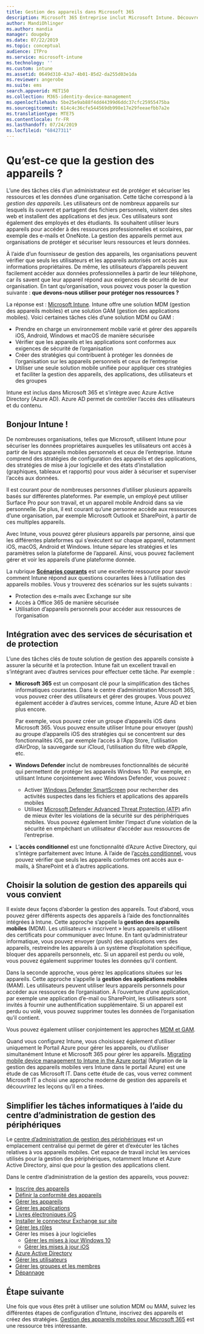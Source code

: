 ```yaml
---
title: Gestion des appareils dans Microsoft 365
description: Microsoft 365 Entreprise inclut Microsoft Intune. Découvrez comment Intune permet la gestion des appareils mobiles et la gestion des applications mobiles de votre organisation. Lisez les scénarios courants et utilisez Intune pour déployer Microsoft 365 dans votre environnement.
author: MandiOhlinger
ms.author: mandia
manager: dougeby
ms.date: 07/22/2019
ms.topic: conceptual
audience: ITPro
ms.service: microsoft-intune
ms.technology: ''
ms.custom: intune
ms.assetid: 0649d310-43a7-4b01-85d2-da255d03e1da
ms.reviewer: angerobe
ms.suite: ems
search.appverid: MET150
ms.collection: M365-identity-device-management
ms.openlocfilehash: 5be25e9ab88f4dd44399d6ddc37cfc25955475ba
ms.sourcegitcommit: 614c4c36cfe544569db998e17e29feeaefbb7a2e
ms.translationtype: MTE75
ms.contentlocale: fr-FR
ms.lasthandoff: 07/24/2019
ms.locfileid: "68427311"
---
```

# <a name="what-is-device-management"></a>Qu’est-ce que la gestion des appareils ? 

L’une des tâches clés d’un administrateur est de protéger et sécuriser les ressources et les données d’une organisation. Cette tâche correspond à la *gestion des appareils*. Les utilisateurs ont de nombreux appareils sur lesquels ils ouvrent et partagent des fichiers personnels, visitent des sites web et installent des applications et des jeux. Ces utilisateurs sont également des employés et des étudiants. Ils souhaitent utiliser leurs appareils pour accéder à des ressources professionnelles et scolaires, par exemple des e-mails et OneNote. La gestion des appareils permet aux organisations de protéger et sécuriser leurs ressources et leurs données. 

À l’aide d’un fournisseur de gestion des appareils, les organisations peuvent vérifier que seuls les utilisateurs et les appareils autorisés ont accès aux informations propriétaires. De même, les utilisateurs d’appareils peuvent facilement accéder aux données professionnelles à partir de leur téléphone, car ils savent que leur appareil répond aux exigences de sécurité de leur organisation. En tant qu’organisation, vous pouvez vous poser la question suivante : **que devons-nous utiliser pour protéger nos ressources ?**

La réponse est : [Microsoft Intune](https://docs.microsoft.com/intune/introduction-intune). Intune offre une solution MDM (gestion des appareils mobiles) et une solution GAM (gestion des applications mobiles). Voici certaines tâches clés d’une solution MDM ou GAM :

- Prendre en charge un environnement mobile varié et gérer des appareils iOS, Android, Windows et macOS de manière sécurisée
- Vérifier que les appareils et les applications sont conformes aux exigences de sécurité de l’organisation
- Créer des stratégies qui contribuent à protéger les données de l’organisation sur les appareils personnels et ceux de l’entreprise
- Utiliser une seule solution mobile unifiée pour appliquer ces stratégies et faciliter la gestion des appareils, des applications, des utilisateurs et des groupes

Intune est inclus dans Microsoft 365 et s’intègre avec Azure Active Directory (Azure AD). Azure AD permet de contrôler l’accès des utilisateurs et du contenu.

## <a name="hello-intune"></a>Bonjour Intune !
De nombreuses organisations, telles que Microsoft, utilisent Intune pour sécuriser les données propriétaires auxquelles les utilisateurs ont accès à partir de leurs appareils mobiles personnels et ceux de l’entreprise. Intune comprend des stratégies de configuration des appareils et des applications, des stratégies de mise à jour logicielle et des états d’installation (graphiques, tableaux et rapports) pour vous aider à sécuriser et superviser l’accès aux données.

Il est courant pour de nombreuses personnes d’utiliser plusieurs appareils basés sur différentes plateformes. Par exemple, un employé peut utiliser Surface Pro pour son travail, et un appareil mobile Android dans sa vie personnelle. De plus, il est courant qu’une personne accède aux ressources d’une organisation, par exemple Microsoft Outlook et SharePoint, à partir de ces multiples appareils.

Avec Intune, vous pouvez gérer plusieurs appareils par personne, ainsi que les différentes plateformes qui s’exécutent sur chaque appareil, notamment iOS, macOS, Android et Windows. Intune sépare les stratégies et les paramètres selon la plateforme de l’appareil. Ainsi, vous pouvez facilement gérer et voir les appareils d’une plateforme donnée.

La rubrique **[Scénarios courants](https://docs.microsoft.com/intune/common-scenarios)** est une excellente ressource pour savoir comment Intune répond aux questions courantes liées à l’utilisation des appareils mobiles. Vous y trouverez des scénarios sur les sujets suivants :  
- Protection des e-mails avec Exchange sur site
- Accès à Office 365 de manière sécurisée
- Utilisation d’appareils personnels pour accéder aux ressources de l’organisation

## <a name="integration-with-secure-and-protect-services"></a>Intégration avec des services de sécurisation et de protection
L’une des tâches clés de toute solution de gestion des appareils consiste à assurer la sécurité et la protection. Intune fait un excellent travail en s’intégrant avec d’autres services pour effectuer cette tâche. Par exemple :

- **Microsoft 365** est un composant clé pour la simplification des tâches informatiques courantes. Dans le centre d’administration Microsoft 365, vous pouvez créer des utilisateurs et gérer des groupes. Vous pouvez également accéder à d’autres services, comme Intune, Azure AD et bien plus encore. 

  Par exemple, vous pouvez créer un groupe d’appareils iOS dans Microsoft 365. Vous pouvez ensuite utiliser Intune pour envoyer (push) au groupe d’appareils iOS des stratégies qui se concentrent sur des fonctionnalités iOS, par exemple l’accès à l’App Store, l’utilisation d’AirDrop, la sauvegarde sur iCloud, l’utilisation du filtre web d’Apple, etc.

- **Windows Defender** inclut de nombreuses fonctionnalités de sécurité qui permettent de protéger les appareils Windows 10. Par exemple, en utilisant Intune conjointement avec Windows Defender, vous pouvez : 

  - Activer [Windows Defender SmartScreen](https://docs.microsoft.com/intune/endpoint-protection-windows-10) pour rechercher des activités suspectes dans les fichiers et applications des appareils mobiles 
  - Utilisez [Microsoft Defender Advanced Threat Protection (ATP)](https://docs.microsoft.com/intune/advanced-threat-protection) afin de mieux éviter les violations de la sécurité sur des périphériques mobiles. Vous pouvez également limiter l’impact d’une violation de la sécurité en empêchant un utilisateur d’accéder aux ressources de l’entreprise.

- L’**accès conditionnel** est une fonctionnalité d’Azure Active Directory, qui s’intègre parfaitement avec Intune. À l’aide de l’[accès conditionnel](https://docs.microsoft.com/intune/conditional-access), vous pouvez vérifier que seuls les appareils conformes ont accès aux e-mails, à SharePoint et à d’autres applications. 

## <a name="choose-the-device-management-solution-thats-right-for-you"></a>Choisir la solution de gestion des appareils qui vous convient

Il existe deux façons d’aborder la gestion des appareils. Tout d’abord, vous pouvez gérer différents aspects des appareils à l’aide des fonctionnalités intégrées à Intune. Cette approche s’appelle la **gestion des appareils mobiles** (MDM). Les utilisateurs « inscrivent » leurs appareils et utilisent des certificats pour communiquer avec Intune. En tant qu’administrateur informatique, vous pouvez envoyer (push) des applications vers des appareils, restreindre les appareils à un système d’exploitation spécifique, bloquer des appareils personnels, etc. Si un appareil est perdu ou volé, vous pouvez également supprimer toutes les données qu’il contient. 

Dans la seconde approche, vous gérez les applications situées sur les appareils. Cette approche s’appelle la **gestion des applications mobiles** (MAM). Les utilisateurs peuvent utiliser leurs appareils personnels pour accéder aux ressources de l’organisation. À l’ouverture d’une application, par exemple une application d’e-mail ou SharePoint, les utilisateurs sont invités à fournir une authentification supplémentaire. Si un appareil est perdu ou volé, vous pouvez supprimer toutes les données de l’organisation qu’il contient. 

Vous pouvez également utiliser conjointement les approches [MDM et GAM](https://docs.microsoft.com/intune/byod-technology-decisions).

Quand vous configurez Intune, vous choisissez également d’utiliser uniquement le Portail Azure pour gérer les appareils, ou d’utiliser simultanément Intune et Microsoft 365 pour gérer les appareils. [Migrating mobile device management to Intune in the Azure portal](https://www.microsoft.com/itshowcase/Article/Content/1042/Migrating-mobile-device-management-to-Intune-in-the-Azure-portal) (Migration de la gestion des appareils mobiles vers Intune dans le portail Azure) est une étude de cas Microsoft IT. Dans cette étude de cas, vous verrez comment Microsoft IT a choisi une approche moderne de gestion des appareils et découvrirez les leçons qu’il en a tirées.

## <a name="simplify-it-tasks-using-the-device-management-admin-center"></a>Simplifier les tâches informatiques à l’aide du centre d’administration de gestion des périphériques

Le [centre d’administration de gestion des périphériques](https://devicemanagement.portal.azure.com/) est un emplacement centralisé qui permet de gérer et d’exécuter les tâches relatives à vos appareils mobiles. Cet espace de travail inclut les services utilisés pour la gestion des périphériques, notamment Intune et Azure Active Directory, ainsi que pour la gestion des applications client. 

Dans le centre d’administration de la gestion des appareils, vous pouvez:

- [Inscrire des appareils](https://docs.microsoft.com/intune/device-enrollment)
- [Définir la conformité des appareils](https://docs.microsoft.com/intune/device-compliance-get-started)
- [Gérer les appareils](https://docs.microsoft.com/intune/device-management)
- [Gérer les applications](https://docs.microsoft.com/intune/app-management)  
- [Livres électroniques iOS](https://docs.microsoft.com/intune/vpp-ebooks-ios)  
- [Installer le connecteur Exchange sur site](https://docs.microsoft.com/intune/exchange-connector-install)  
- [Gérer les rôles](https://docs.microsoft.com/intune/role-based-access-control)  
- Gérer les mises à jour logicielles
  - [Gérer les mises à jour Windows 10](https://docs.microsoft.com/intune/windows-update-for-business-configure)  
  - [Gérer les mises à jour iOS](https://docs.microsoft.com/intune/software-updates-ios)  
- [Azure Active Directory](https://docs.microsoft.com/azure/active-directory)  
- [Gérer les utilisateurs](https://docs.microsoft.com/azure/active-directory/fundamentals/add-users-azure-active-directory)
- [Gérer les groupes et les membres](https://docs.microsoft.com/azure/active-directory/fundamentals/active-directory-manage-groups)
- [Dépannage](https://docs.microsoft.com/intune/help-desk-operators)

## <a name="next-step"></a>Étape suivante
Une fois que vous êtes prêt à utiliser une solution MDM ou MAM, suivez les différentes étapes de configuration d’Intune, inscrivez des appareils et créez des stratégies. [Gestion des appareils mobiles pour Microsoft 365](https://docs.microsoft.com/microsoft-365/enterprise/mobility-infrastructure) est une ressource très intéressante.
